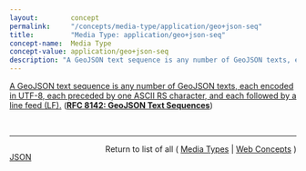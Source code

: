 ```yaml
---
layout:        concept
permalink:     "/concepts/media-type/application/geo+json-seq"
title:         "Media Type: application/geo+json-seq"
concept-name:  Media Type
concept-value: application/geo+json-seq
description: "A GeoJSON text sequence is any number of GeoJSON texts, each encoded in UTF-8, each preceded by one ASCII RS character, and each followed by a line feed (LF)."
---
```


[A GeoJSON text sequence is any number of GeoJSON texts, each encoded in UTF-8, each preceded by one ASCII RS character, and each followed by a line feed (LF).](https://datatracker.ietf.org/doc/html/rfc8142#section-2 "Read documentation for Media Type &#34;application/geo+json-seq&#34;") (**[RFC 8142: GeoJSON Text Sequences](/specs/IETF/RFC/8142 "This document describes the GeoJSON text sequence format and &#34;application/geo+json-seq&#34; media type. This format is based on JavaScript Object Notation (JSON) Text Sequences and GeoJSON, and makes arbitrarily large geographic datasets incrementally parseable without restricting the form of GeoJSON texts within a sequence.")**)

<br/>
<hr/>

<p style="float : left"><a href="./application/geo+json-seq.json" title="JSON representing this particular Web Concept value">JSON</a></p>
<p style="text-align: right">Return to list of all ( <a href="../media-type/">Media Types</a> | <a href="../">Web Concepts</a> )</p>
